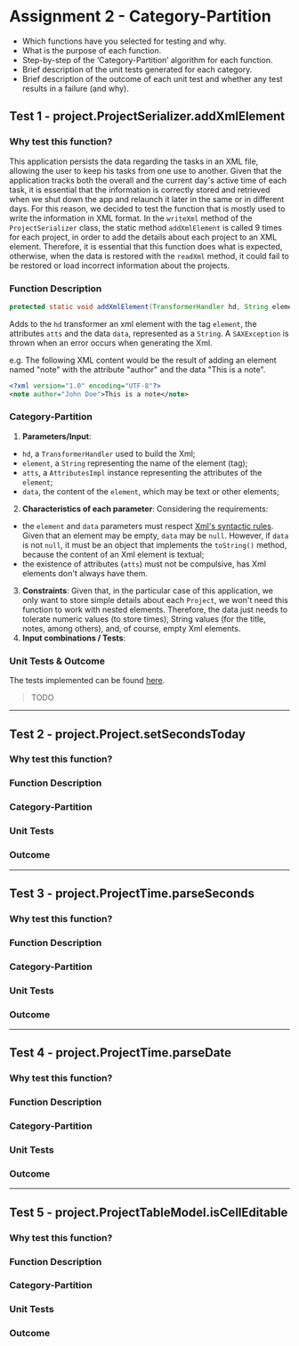 # Assignment 2 - Category-Partition

- Which functions have you selected for testing and why.
- What is the purpose of each function.
- Step-by-step of the ‘Category-Partition’ algorithm for each function.
- Brief description of the unit tests generated for each category.
- Brief description of the outcome of each unit test and whether any test results in a failure (and why).

## Test 1 - project.ProjectSerializer.addXmlElement


### Why test this function?

This application persists the data regarding the tasks in an XML file, allowing the user to keep his tasks from one use to another. Given that the application tracks both the overall and the current day's active time of each task, it is essential that the information is correctly stored and retrieved when we shut down the app and relaunch it later in the same or in different days. For this reason, we decided to test the function that is mostly used to write the information in XML format. In the `writeXml` method of the `ProjectSerializer` class, the static method `addXmlElement` is called 9 times for each project, in order to add the details about each project to an XML element. Therefore, it is essential that this function does what is expected, otherwise, when the data is restored with the `readXml` method, it could fail to be restored or load incorrect information about the projects.

### Function Description
```java
protected static void addXmlElement(TransformerHandler hd, String element, AttributesImpl atts, Object data) throws SAXException;
```

Adds to the `hd` transformer an xml element with the tag `element`, the attributes `atts` and the data `data`, represented as a `String`. A `SAXException` is thrown when an error occurs when generating the Xml.

e.g. The following XML content would be the result of adding an element named "note" with the attribute "author" and the data "This is a note".
```XML
<?xml version="1.0" encoding="UTF-8"?>
<note author="John Doe">This is a note</note>
```

### Category-Partition
1. **Parameters/Input**:
- `hd`, a `TransformerHandler` used to build the Xml;
- `element`, a `String` representing the name of the element (tag);
- `atts`, a `AttributesImpl` instance representing the attributes of the `element`;
- `data`, the content of the `element`, which may be text or other elements;
2. **Characteristics of each parameter**: Considering the requirements:
- the `element` and `data` parameters must respect [Xml's syntactic rules](). Given that an element may be empty, `data` may be `null`. However, if `data` is not `null`, it must be an object that implements the `toString()` method, because the content of an Xml element is textual;
- the existence of attributes (`atts`) must not be compulsive, has Xml elements don't always have them.
3. **Constraints**: Given that, in the particular case of this application, we only want to store simple details about each `Project`, we won't need this function to work with nested elements. Therefore, the data just needs to tolerate numeric values (to store times), String values (for the title, notes, among others), and, of course, empty Xml elements. 
4. **Input combinations / Tests**: 

### Unit Tests & Outcome
The tests implemented can be found [here](../../src/test/java/de/dominik_geyer/jtimesched/project/ProjectSerializerTest.java).

> TODO
---

## Test 2 - project.Project.setSecondsToday

### Why test this function?

### Function Description

### Category-Partition

### Unit Tests

### Outcome

--- 

## Test 3 - project.ProjectTime.parseSeconds

### Why test this function?

### Function Description

### Category-Partition

### Unit Tests

### Outcome

--- 

## Test 4 - project.ProjectTime.parseDate

### Why test this function?

### Function Description

### Category-Partition

### Unit Tests

### Outcome

--- 

## Test 5 - project.ProjectTableModel.isCellEditable

### Why test this function?

### Function Description

### Category-Partition

### Unit Tests

### Outcome
